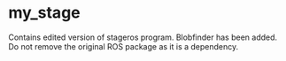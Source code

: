 my_stage
========
Contains edited version of stageros program. Blobfinder has been added. Do not remove the original ROS package as it is a dependency.
